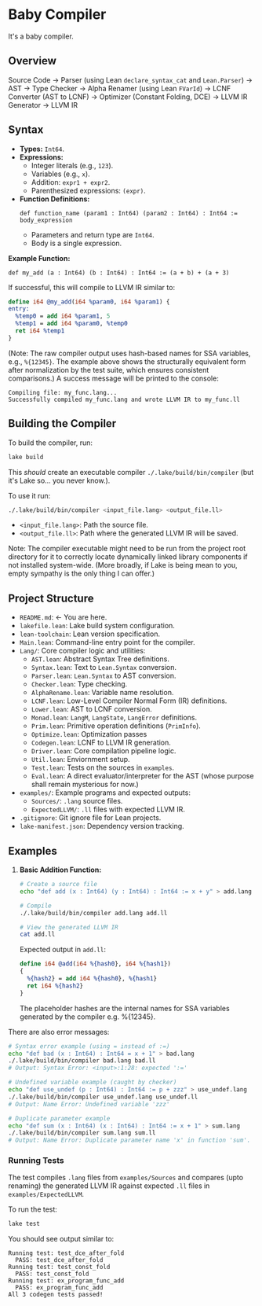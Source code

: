 # Baby Compiler

It's a baby compiler.

## Overview

Source Code
-> Parser (using Lean `declare_syntax_cat` and `Lean.Parser`)
-> AST
-> Type Checker
-> Alpha Renamer (using Lean `FVarId`)
-> LCNF Converter (AST to LCNF)
-> Optimizer (Constant Folding, DCE)
-> LLVM IR Generator
-> LLVM IR

## Syntax

-   **Types:** `Int64`.
-   **Expressions:**
    -   Integer literals (e.g., `123`).
    -   Variables (e.g., `x`).
    -   Addition: `expr1 + expr2`.
    -   Parenthesized expressions: `(expr)`.
-   **Function Definitions:**
    ```lean
    def function_name (param1 : Int64) (param2 : Int64) : Int64 := body_expression
    ```
    -   Parameters and return type are `Int64`.
    -   Body is a single expression.

**Example Function:**
```lean
def my_add (a : Int64) (b : Int64) : Int64 := (a + b) + (a + 3)
```

If successful, this will compile to LLVM IR similar to:
```llvm
define i64 @my_add(i64 %param0, i64 %param1) {
entry:
  %temp0 = add i64 %param1, 5
  %temp1 = add i64 %param0, %temp0
  ret i64 %temp1
}
```
(Note: The raw compiler output uses hash-based names for SSA variables, e.g., `%{12345}`. The example above shows the structurally equivalent form after normalization by the test suite, which ensures consistent comparisons.)
A success message will be printed to the console:
```
Compiling file: my_func.lang...
Successfully compiled my_func.lang and wrote LLVM IR to my_func.ll
```

## Building the Compiler

To build the compiler, run:
```bash
lake build
```
This *should* create an executable compiler `./.lake/build/bin/compiler` (but it's Lake so... you never know.).

To use it run:
```bash
./.lake/build/bin/compiler <input_file.lang> <output_file.ll>
```

*   `<input_file.lang>`: Path the source file.
*   `<output_file.ll>`: Path where the generated LLVM IR will be saved.

Note: The compiler executable might need to be run from the project root directory for it to correctly locate dynamically linked library components if not installed system-wide. (More broadly, if Lake is being mean to you, empty sympathy is the only thing I can offer.)

## Project Structure

*   `README.md`: <- You are here.
*   `lakefile.lean`: Lake build system configuration.
*   `lean-toolchain`: Lean version specification.
*   `Main.lean`: Command-line entry point for the compiler.
*   `Lang/`: Core compiler logic and utilities:
    *   `AST.lean`: Abstract Syntax Tree definitions.
    *   `Syntax.lean`: Text to `Lean.Syntax` conversion.
    *   `Parser.lean`: `Lean.Syntax` to AST conversion.
    *   `Checker.lean`: Type checking.
    *   `AlphaRename.lean`: Variable name resolution.
    *   `LCNF.lean`: Low-Level Compiler Normal Form (IR) definitions.
    *   `Lower.lean`: AST to LCNF conversion.
    *   `Monad.lean`: `LangM`, `LangState`, `LangError` definitions.
    *   `Prim.lean`: Primitive operation definitions (`PrimInfo`).
    *   `Optimize.lean`: Optimization passes
    *   `Codegen.lean`: LCNF to LLVM IR generation.
    *   `Driver.lean`: Core compilation pipeline logic.
    *   `Util.lean`: Enviornment setup.
    *   `Test.lean`: Tests on the sources in `examples`.
    *   `Eval.lean`: A direct evaluator/interpreter for the AST (whose purpose shall remain mysterious for now.)
*   `examples/`: Example programs and expected outputs:
    *   `Sources/`: `.lang` source files.
    *   `ExpectedLLVM/`: `.ll` files with expected LLVM IR.
*   `.gitignore`: Git ignore file for Lean projects.
*   `lake-manifest.json`: Dependency version tracking.

## Examples


1. **Basic Addition Function:**
   ```bash
   # Create a source file
   echo "def add (x : Int64) (y : Int64) : Int64 := x + y" > add.lang
   
   # Compile
   ./.lake/build/bin/compiler add.lang add.ll
   
   # View the generated LLVM IR
   cat add.ll
   ```

   Expected output in `add.ll`:
   ```llvm
   define i64 @add(i64 %{hash0}, i64 %{hash1})
   {
     %{hash2} = add i64 %{hash0}, %{hash1}
     ret i64 %{hash2}
   }
   ```
   The placeholder hashes are the internal names for SSA variables generated by the compiler e.g. %{12345}.

There are also error messages:

```bash
# Syntax error example (using = instead of :=)
echo "def bad (x : Int64) : Int64 = x + 1" > bad.lang
./.lake/build/bin/compiler bad.lang bad.ll
# Output: Syntax Error: <input>:1:28: expected ':=' 

# Undefined variable example (caught by checker)
echo "def use_undef (p : Int64) : Int64 := p + zzz" > use_undef.lang
./.lake/build/bin/compiler use_undef.lang use_undef.ll
# Output: Name Error: Undefined variable 'zzz'

# Duplicate parameter example
echo "def sum (x : Int64) (x : Int64) : Int64 := x + 1" > sum.lang
./.lake/build/bin/compiler sum.lang sum.ll
# Output: Name Error: Duplicate parameter name 'x' in function 'sum'.
```


### Running Tests

The test compiles `.lang` files from `examples/Sources` and compares (upto renaming) the generated LLVM IR against expected `.ll` files in `examples/ExpectedLLVM`.

To run the test:
```bash
lake test
```
You should see output similar to:
```
Running test: test_dce_after_fold
  PASS: test_dce_after_fold
Running test: test_const_fold
  PASS: test_const_fold
Running test: ex_program_func_add
  PASS: ex_program_func_add
All 3 codegen tests passed!
```